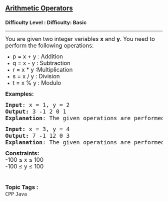 <h2><a href="https://www.geeksforgeeks.org/problems/arithmetic-operators-1605594922--131943/0">Arithmetic Operators</a></h2><h3>Difficulty Level : Difficulty: Basic</h3><hr><div class="problems_problem_content__Xm_eO"><p><span style="font-size: 18px;">You are given two integer variables <strong>x</strong> and <strong>y</strong>. You need to perform the following operations:</span></p>
<ul>
<li><span style="font-size: 18px;">p = x + y : Addition</span></li>
<li><span style="font-size: 18px;">q = x - y : Subtraction</span></li>
<li><span style="font-size: 18px;">r = x * y :Multiplication</span></li>
<li><span style="font-size: 18px;">s = x / y : Division</span></li>
<li><span style="font-size: 18px;">t = x % y : Modulo</span></li>
</ul>
<p><span style="font-size: 18px;"><strong>Examples:</strong></span></p>
<pre><span style="font-size: 18px;"><strong>Input</strong>: x = 1, y = 2
<strong>Output:</strong> 3 -1 2 0 1 
<strong>Explanation</strong>: The given operations are performed.</span></pre>
<pre><span style="font-size: 18px;"><strong>Input: </strong>x = 3, y = 4 
<strong>Output:</strong> 7 -1 12 0 3 
<strong>Explanation</strong>: The given operations are performed</span></pre>
<p><strong><span style="font-size: 18px;">Constraints:<br></span></strong><span style="font-size: 18px;">-100 ≤ x ≤ 100</span><span style="font-size: 18px;"><br>-100 ≤ y ≤ 100</span></p></div><br><p><span style=font-size:18px><strong>Topic Tags : </strong><br><code>CPP</code>&nbsp;<code>Java</code>&nbsp;